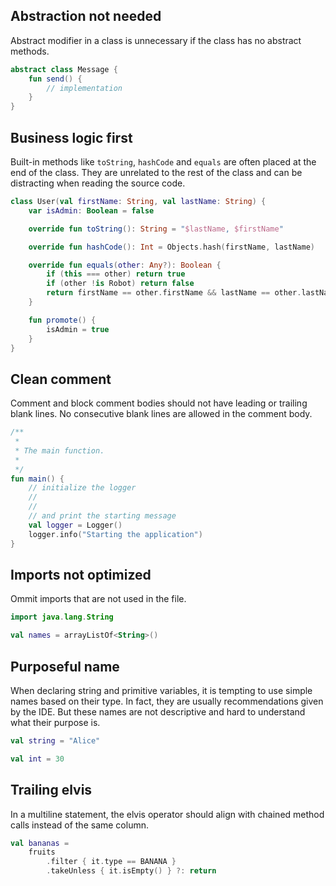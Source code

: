 ## Abstraction not needed

Abstract modifier in a class is unnecessary if the class has no abstract
methods.

```kotlin
abstract class Message {
    fun send() {
        // implementation
    }
}
```

## Business logic first

Built-in methods like `toString`, `hashCode` and `equals` are often placed at
the end of the class. They are unrelated to the rest of the class and can be
distracting when reading the source code.

```kotlin
class User(val firstName: String, val lastName: String) {
    var isAdmin: Boolean = false

    override fun toString(): String = "$lastName, $firstName"

    override fun hashCode(): Int = Objects.hash(firstName, lastName)

    override fun equals(other: Any?): Boolean {
        if (this === other) return true
        if (other !is Robot) return false
        return firstName == other.firstName && lastName == other.lastName
    }

    fun promote() {
        isAdmin = true
    }
}
```

## Clean comment

Comment and block comment bodies should not have leading or trailing blank
lines. No consecutive blank lines are allowed in the comment body.

```kotlin
/**
 *
 * The main function.
 *
 */
fun main() {
    // initialize the logger
    //
    //
    // and print the starting message
    val logger = Logger()
    logger.info("Starting the application")
}
```

## Imports not optimized

Ommit imports that are not used in the file.

```kotlin
import java.lang.String

val names = arrayListOf<String>()
```

## Purposeful name

When declaring string and primitive variables, it is tempting to use simple
names based on their type. In fact, they are usually recommendations given by
the IDE. But these names are not descriptive and hard to understand what their
purpose is.

```kotlin
val string = "Alice"

val int = 30
```

## Trailing elvis

In a multiline statement, the elvis operator should align with chained method
calls instead of the same column.

```kotlin
val bananas =
    fruits
        .filter { it.type == BANANA }
        .takeUnless { it.isEmpty() } ?: return
```
